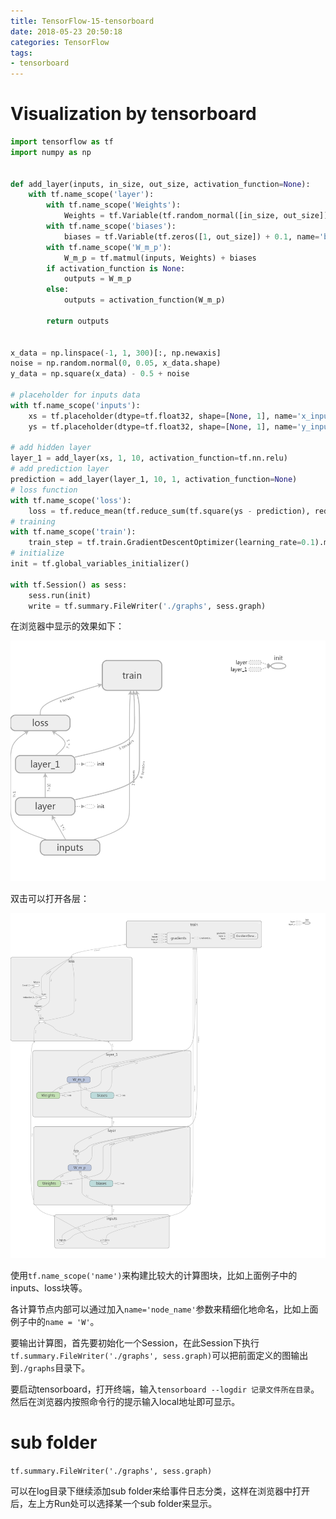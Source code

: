 ```yaml
---
title: TensorFlow-15-tensorboard
date: 2018-05-23 20:50:18
categories: TensorFlow
tags:
- tensorboard
---
```


# Visualization by tensorboard

```python
import tensorflow as tf
import numpy as np


def add_layer(inputs, in_size, out_size, activation_function=None):
    with tf.name_scope('layer'):
        with tf.name_scope('Weights'):
            Weights = tf.Variable(tf.random_normal([in_size, out_size]), name = 'W')
        with tf.name_scope('biases'):
            biases = tf.Variable(tf.zeros([1, out_size]) + 0.1, name='b')
        with tf.name_scope('W_m_p'):
            W_m_p = tf.matmul(inputs, Weights) + biases
        if activation_function is None:
            outputs = W_m_p
        else:
            outputs = activation_function(W_m_p)

        return outputs


x_data = np.linspace(-1, 1, 300)[:, np.newaxis]
noise = np.random.normal(0, 0.05, x_data.shape)
y_data = np.square(x_data) - 0.5 + noise

# placeholder for inputs data
with tf.name_scope('inputs'):
    xs = tf.placeholder(dtype=tf.float32, shape=[None, 1], name='x_inputs')
    ys = tf.placeholder(dtype=tf.float32, shape=[None, 1], name='y_inputs')

# add hidden layer
layer_1 = add_layer(xs, 1, 10, activation_function=tf.nn.relu)
# add prediction layer
prediction = add_layer(layer_1, 10, 1, activation_function=None)
# loss function
with tf.name_scope('loss'):
    loss = tf.reduce_mean(tf.reduce_sum(tf.square(ys - prediction), reduction_indices=[1]))
# training
with tf.name_scope('train'):
    train_step = tf.train.GradientDescentOptimizer(learning_rate=0.1).minimize(loss)
# initialize
init = tf.global_variables_initializer()

with tf.Session() as sess:
    sess.run(init)
    write = tf.summary.FileWriter('./graphs', sess.graph)
```

在浏览器中显示的效果如下：

![](TensorFlow-15-tensorboard\graph.png)

双击可以打开各层：

![](TensorFlow-15-tensorboard\graph_large.png)

使用`tf.name_scope('name')`来构建比较大的计算图块，比如上面例子中的inputs、loss块等。

各计算节点内部可以通过加入`name='node_name'`参数来精细化地命名，比如上面例子中的`name = 'W'`。

要输出计算图，首先要初始化一个Session，在此Session下执行`tf.summary.FileWriter('./graphs', sess.graph)`可以把前面定义的图输出到`./graphs`目录下。

要启动tensorboard，打开终端，输入`tensorboard --logdir 记录文件所在目录`。然后在浏览器内按照命令行的提示输入local地址即可显示。

# sub folder

`tf.summary.FileWriter('./graphs', sess.graph)`

可以在log目录下继续添加sub folder来给事件日志分类，这样在浏览器中打开后，左上方Run处可以选择某一个sub folder来显示。
